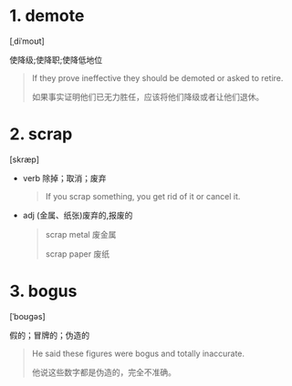 # 1. demote

[ˌdiˈmoʊt]

使降级;使降职;使降低地位

> If they prove ineffective they should be demoted or asked to retire.
>
> 如果事实证明他们已无力胜任，应该将他们降级或者让他们退休。



# 2. scrap

[skræp]

- verb 除掉；取消；废弃

  > If you scrap something, you get rid of it or cancel it.

  > 

- adj (金属、纸张)废弃的,报废的

  > scrap metal 废金属
  >
  > scrap paper 废纸



# 3. bogus

[ˈboʊgəs]

假的；冒牌的；伪造的

> He said these figures were bogus and totally inaccurate.
>
> 他说这些数字都是伪造的，完全不准确。